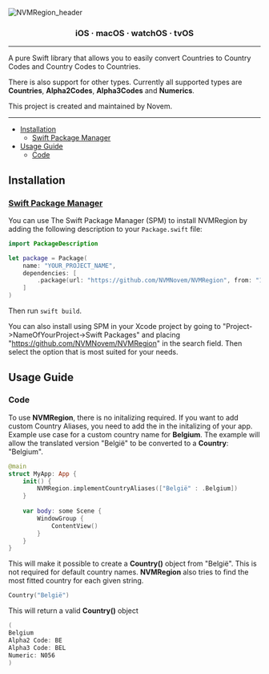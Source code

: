 ![NVMRegion_header](https://user-images.githubusercontent.com/44820440/140629167-dfcf22d0-c08c-4b8f-a3f3-29aeb92aabb1.png)

<h3 align="center">iOS · macOS · watchOS · tvOS</h3>

---

A pure Swift library that allows you to easily convert Countries to Country Codes and Country Codes to Countries.

There is also support for other types. 
Currently all supported types are **Countries**, **Alpha2Codes**, **Alpha3Codes** and **Numerics**.

This project is created and maintained by Novem.

---

- [Installation](#installation)
  - [Swift Package Manager](#swift-package-manager)
- [Usage Guide](#usage-guide)
  - [Code](#code)

## Installation

### [Swift Package Manager](https://swift.org/package-manager/)

You can use The Swift Package Manager (SPM) to install NVMRegion by adding the following description to your `Package.swift` file:

```swift
import PackageDescription

let package = Package(
    name: "YOUR_PROJECT_NAME",
    dependencies: [
        .package(url: "https://github.com/NVMNovem/NVMRegion", from: "1.0.0"),
    ]
)
```
Then run `swift build`. 

You can also install using SPM in your Xcode project by going to 
"Project->NameOfYourProject->Swift Packages" and placing "https://github.com/NVMNovem/NVMRegion" in the 
search field. Then select the option that is most suited for your needs.


## Usage Guide

### Code

To use **NVMRegion**, there is no initalizing required. If you want to add custom Country Aliases, you need to add the in the initalizing of your app.
Example use case for a custom country name for **Belgium**.
The example will allow the translated version "België" to be converted to a **Country**: "Belgium".
```swift
@main
struct MyApp: App {    
    init() {
        NVMRegion.implementCountryAliases(["België" : .Belgium])
    }
    
    var body: some Scene {
        WindowGroup {
            ContentView()
        }
    }
}
```

This will make it possible to create a **Country()** object from "België". This is not required for default country names. **NVMRegion** also tries to find the most fitted country for each given string.
```swift
Country("België")
```

This will return a valid **Country()** object
```swift
(
Belgium
Alpha2 Code: BE
Alpha3 Code: BEL
Numeric: N056
)
```
